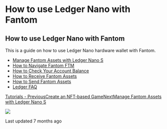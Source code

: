 # How to use Ledger Nano with Fantom

## How to use Ledger Nano with Fantom

This is a guide on how to use Ledger Nano hardware wallet with Fantom.

* ​[Manage Fantom Assets with Ledger Nano S](https://docs.fantom.foundation/tutorials/how-to-use-ledger-nano-with-fantom/manage-fantom-assets-with-ledger-nano-s)​
* ​[How to Navigate Fantom FTM](https://docs.fantom.foundation/tutorials/how-to-use-ledger-nano-with-fantom/how-to-navigate-fantom-ftm)​
* ​[How to Check Your Account Balance](https://docs.fantom.foundation/tutorials/how-to-use-ledger-nano-with-fantom/how-to-check-your-account-balance)​
* ​[How to Receive Fantom Assets](https://docs.fantom.foundation/tutorials/how-to-use-ledger-nano-with-fantom/how-to-receive-fantom-assets)​
* ​[How to Send Fantom Assets](https://docs.fantom.foundation/tutorials/how-to-use-ledger-nano-with-fantom/how-to-send-fantom-assets)​
* ​[Ledger FAQ](https://docs.fantom.foundation/tutorials/how-to-use-ledger-nano-with-fantom/faq)​

​[Tutorials - PreviousCreate an NFT-based Game](create-an-nft-based-game.md)[NextManage Fantom Assets with Ledger Nano S](https://docs.fantom.foundation/tutorials/how-to-use-ledger-nano-with-fantom/manage-fantom-assets-with-ledger-nano-s)

![](https://gblobscdn.gitbook.com/users%2FiI2czj1xdtfxoBd9tLru7AptkhG3%2Favatar-1606754529248.png?alt=media)

Last updated 7 months ago

